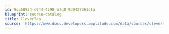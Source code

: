 ```yaml
---
id: 9ca58924-c944-4598-afd8-9d9427361cfa
blueprint: source-catalog
title: CleverTap
source: 'https://www.docs.developers.amplitude.com/data/sources/clevertap'
---
```

